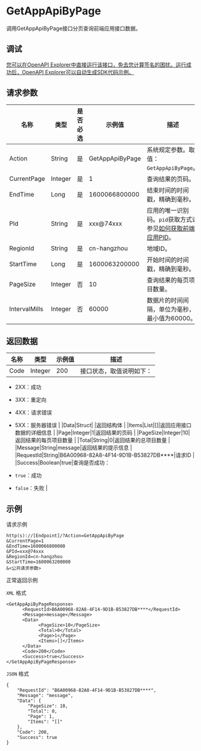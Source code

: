 # GetAppApiByPage

调用GetAppApiByPage接口分页查询前端应用接口数据。

## 调试

[您可以在OpenAPI Explorer中直接运行该接口，免去您计算签名的困扰。运行成功后，OpenAPI Explorer可以自动生成SDK代码示例。](https://api.aliyun.com/#product=ARMS&api=GetAppApiByPage&type=RPC&version=2019-08-08)

## 请求参数

|名称|类型|是否必选|示例值|描述|
|--|--|----|---|--|
|Action|String|是|GetAppApiByPage|系统规定参数。取值：`GetAppApiByPage`。 |
|CurrentPage|Integer|是|1|查询结果的页码。 |
|EndTime|Long|是|1600066800000|结束时间的时间戳，精确到毫秒。 |
|PId|String|是|xxx@74xxx|应用的唯一识别码。`pid`获取方式请参见[如何获取前端应用PID](https://www.alibabacloud.com/help/zh/doc-detail/186822.htm?spm=a2c63.p38356.b99.166.5a83372fBJ2uK9#title-ref-s31-44g)。 |
|RegionId|String|是|cn-hangzhou|地域ID。 |
|StartTime|Long|是|1600063200000|开始时间的时间戳，精确到毫秒。 |
|PageSize|Integer|否|10|查询结果的每页项目数量。 |
|IntervalMills|Integer|否|60000|数据片的时间间隔，单位为毫秒，最小值为60000。 |

## 返回数据

|名称|类型|示例值|描述|
|--|--|---|--|
|Code|Integer|200|接口状态，取值说明如下：

 -   2XX：成功
-   3XX：重定向
-   4XX：请求错误
-   5XX：服务器错误 |
|Data|Struct| |返回结构体 |
|Items|List|\[\]|返回应用接口数据的详细信息 |
|Page|Integer|1|返回结果的页码 |
|PageSize|Integer|10|返回结果的每页项目数量 |
|Total|String|0|返回结果的总项目数量 |
|Message|String|message|返回结果的提示信息 |
|RequestId|String|B6A00968-82A8-4F14-9D1B-B53827DB\*\*\*\*|请求ID |
|Success|Boolean|true|查询是否成功：

 -   `true`：成功
-   `false`：失败 |

## 示例

请求示例

```
http(s)://[Endpoint]/?Action=GetAppApiByPage
&CurrentPage=1
&EndTime=1600066800000
&PId=xxx@74xxx
&RegionId=cn-hangzhou
&StartTime=1600063200000
&<公共请求参数>
```

正常返回示例

`XML` 格式

```
<GetAppApiByPageResponse>
	  <RequestId>B6A00968-82A8-4F14-9D1B-B53827DB****</RequestId>
	  <Message>message</Message>
	  <Data>
		    <PageSize>10</PageSize>
		    <Total>0</Total>
		    <Page>1</Page>
		    <Items>[]</Items>
	  </Data>
	  <Code>200</Code>
	  <Success>true</Success>
</GetAppApiByPageResponse>
```

`JSON` 格式

```
{
    "RequestId": "B6A00968-82A8-4F14-9D1B-B53827DB****",
    "Message": "message",
    "Data": {
        "PageSize": 10,
        "Total": 0,
        "Page": 1,
        "Items": "[]"
    },
    "Code": 200,
    "Success": true
}
```

